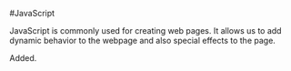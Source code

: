 #JavaScript

JavaScript is commonly used for creating web pages. It allows us to add dynamic behavior to the webpage and also special effects to the page.

Added.